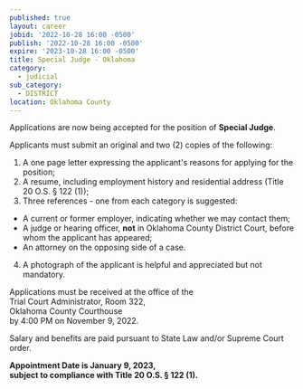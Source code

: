 ```yaml
---
published: true
layout: career
jobid: '2022-10-28 16:00 -0500'
publish: '2022-10-28 16:00 -0500'
expire: '2023-10-28 16:00 -0500'
title: Special Judge - Oklahoma
category:
  - judicial
sub_category:
  - DISTRICT
location: Oklahoma County
---
```

Applications are now being accepted for the position of **Special Judge**. 

Applicants must submit an original and two (2) copies of the following:  

1.	A one page letter expressing the applicant's reasons for applying for the position;
2.	A resume, including employment history and residential address (Title 20 O.S. &sect; 122 (1));
3.	Three references - one from each category is suggested: 
  - A current or former employer, indicating whether we may contact them;
  - A judge or hearing officer, **not** in Oklahoma County District Court, before whom the applicant has appeared;
  - An attorney on the opposing side of a case.
4.	A photograph of the applicant is helpful and appreciated but not mandatory. 

Applications must be received at the office of the   
Trial Court Administrator, Room 322,   
Oklahoma County Courthouse   
by 4:00 PM on November 9, 2022.

Salary and benefits are paid pursuant to State Law and/or Supreme Court order.

**Appointment Date is January 9, 2023,**  
**subject to compliance with Title 20 O.S. &sect; 122 (1).**